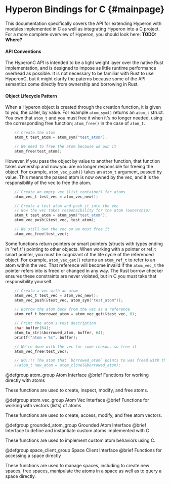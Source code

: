 
Hyperon Bindings for C                         {#mainpage}
============

This documentation specifically covers the API for extending Hyperon with modules implemented in C as well as integrating Hyperon into a C project.  For a more complete overview of Hyperon, you should look here:  **TODO: Where?**

#### API Conventions

The HyperonC API is intended to be a light weight layer over the native Rust implementation, and is designed to impose as little runtime performance overhead as possible.  It is not necessary to be familiar with Rust to use HyperonC, but it might clarify the paterns because some of the API semantics come directly from ownership and borrowing in Rust.

#### Object Lifecycle Pattern

When a Hyperon object is created through the creation function, it is given to you, the caller, by value.  For example `atom_sym()` returns an `atom_t` struct.  You own that `atom_t` and you must free it when it's no longer needed, using the corresponding free function; `atom_free()` in the case of `atom_t`.

```C
    // Create the atom
    atom_t test_atom = atom_sym("test_atom");

    // We need to free the atom because we own it
    atom_free(test_atom);
```

However, if you pass the object by value to another function, that function takes ownership and now you are no longer responsible for freeing the object.  For example, `atom_vec_push()` takes an `atom_t` argument, passed by value.  This means the passed atom is now owned by the vec, and it is the responsibility of the vec to free the atom.

```C
    // Create an empty vec (list container) for atoms
    atom_vec_t test_vec = atom_vec_new();

    // Create a test atom and push it into the vec
    // Now the vec takes responsibility for the atom (ownership)
    atom_t test_atom = atom_sym("test_atom");
    atom_vec_push(&test_vec, test_atom);

    // We still own the vec so we must free it
    atom_vec_free(test_vec);
```

Some functions return pointers or smart pointers (structs with types ending in "ref_t") pointing to other objects.  When working with a pointer or ref_t smart pointer, you must be cognizant of the life cycle of the referenced object.  For example, `atom_vec_get()` returns an `atom_ref_t` to refer to an atom within the vec.  That reference will become invalid if the `atom_vec_t` the pointer refers into is freed or changed in any way.  The Rust borrow checker ensures these constraints are never violated, but in C you must take that responsibility yourself.

```C
    // Create a vec with an atom
    atom_vec_t test_vec = atom_vec_new();
    atom_vec_push(&test_vec, atom_sym("test_atom"));

    // Borrow the atom back from the vec as a reference
    atom_ref_t borrowed_atom = atom_vec_get(&test_vec, 0);

    // Print the atom's text description
    char buffer[64];
    atom_to_str(&borrowed_atom, buffer, 64);
    printf("atom = %s", buffer);

    // We're done with the vec for some reason, so free it
    atom_vec_free(test_vec);

    // NO!!!! The atom that `borrowed_atom` points to was freed with the vec
    //atom_t new_atom = atom_clone(&borrowed_atom);
```

[//]: # (Atom Interface)

@defgroup atom_group Atom Interface
@brief Functions for working directly with atoms

These functions are used to create, inspect, modify, and free atoms.

[//]: # (Atom Vec Interface)

@defgroup atom_vec_group Atom Vec Interface
@brief Functions for working with vectors (lists) of atoms

These functions are used to create, access, modify, and free atom vectors.

[//]: # (Grounded Atom Interface)

@defgroup grounded_atom_group Grounded Atom Interface
@brief Interface to define and instantiate custom atoms implemented with C

These functions are used to implement custom atom behaviors using C.

[//]: # (Space Client Interface)

@defgroup space_client_group Space Client Interface
@brief Functions for accessing a space directly

These functions are used to manage spaces, including to create new spaces, free spaces, manipulate the atoms in a space as well as to query a space directly.


